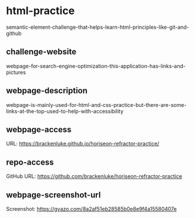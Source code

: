 # html-practice
semantic-element-challenge-that-helps-learn-html-principles-like-git-and-github
## challenge-website
webpage-for-search-engine-optimization-this-application-has-links-and-pictures
## webpage-description
webpage-is-mainly-used-for-html-and-css-practice-but-there-are-some-links-at-the-top-used-to-help-with-accessibility
## webpage-access
URL: https://brackenluke.github.io/horiseon-refractor-practice/
## repo-access
GitHub URL: https://github.com/brackenluke/horiseon-refractor-practice
## webpage-screenshot-url
Screenshot: https://gyazo.com/8a2af51eb28585b0e8e9f4a15580407e
